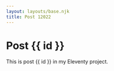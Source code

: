 ```yaml
---
layout: layouts/base.njk
title: Post 12022
---
```


# Post {{ id }}

This is post {{ id }} in my Eleventy project.
